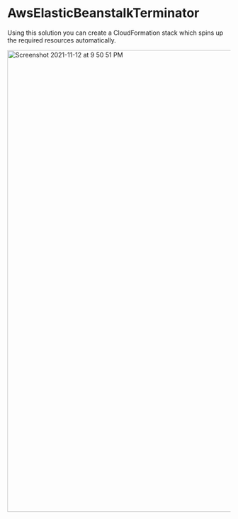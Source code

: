 # AwsElasticBeanstalkTerminator

Using this solution you can create a CloudFormation stack which spins up the required resources automatically.



<img width="1042" alt="Screenshot 2021-11-12 at 9 50 51 PM" src="https://user-images.githubusercontent.com/35142542/141499588-b1fd726d-971b-4ff0-8739-8814703572a5.png">
